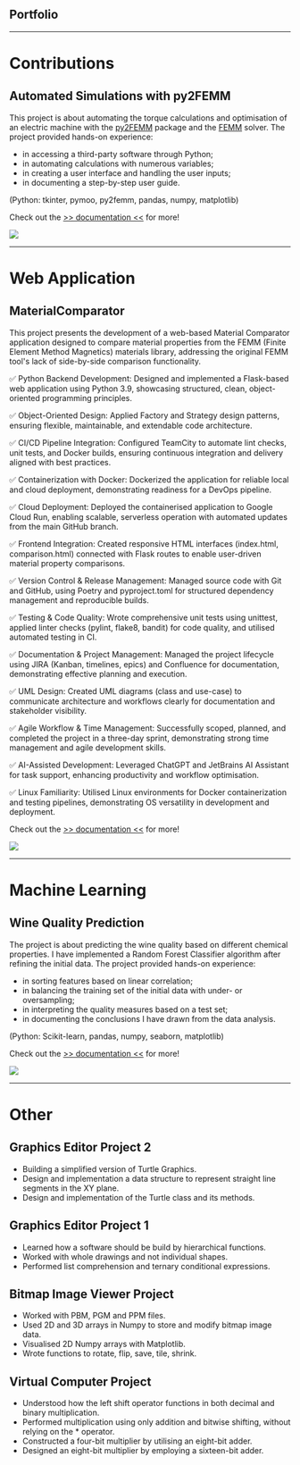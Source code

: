 ## Portfolio

---
# Contributions

## Automated Simulations with py2FEMM

This project is about automating the torque calculations and optimisation of an electric machine with the [py2FEMM](https://github.com/tamasorosz/py2femm) package and the [FEMM](https://www.femm.info/wiki/FAQ) solver. The project provided hands-on experience:
- in accessing a third-party software through Python;
- in automating calculations with numerous variables;
- in creating a user interface and handling the user inputs;
- in documenting a step-by-step user guide.

(Python: tkinter, pymoo, py2femm, pandas, numpy, matplotlib)

Check out the [>> documentation <<](https://github.com/tamasorosz/py2femm/blob/cc581bce03c7cfef1f4d92aca67eb94a426a58c6/examples/magnetics/ISPMSM/documentation/user_guide.md) for more!

<img src="images/pic_electricmachine.png?raw=true"/>

---
# Web Application

## MaterialComparator

This project presents the development of a web-based Material Comparator application designed to compare material properties from the FEMM (Finite Element Method Magnetics) materials library, addressing the original FEMM tool's lack of side-by-side comparison functionality.

✅ Python Backend Development: Designed and implemented a Flask-based web application using Python 3.9, showcasing structured, clean, object-oriented programming principles.

✅ Object-Oriented Design: Applied Factory and Strategy design patterns, ensuring flexible, maintainable, and extendable code architecture.

✅ CI/CD Pipeline Integration: Configured TeamCity to automate lint checks, unit tests, and Docker builds, ensuring continuous integration and delivery aligned with best practices.

✅ Containerization with Docker: Dockerized the application for reliable local and cloud deployment, demonstrating readiness for a DevOps pipeline.

✅ Cloud Deployment: Deployed the containerised application to Google Cloud Run, enabling scalable, serverless operation with automated updates from the main GitHub branch.

✅ Frontend Integration: Created responsive HTML interfaces (index.html, comparison.html) connected with Flask routes to enable user-driven material property comparisons.

✅ Version Control & Release Management: Managed source code with Git and GitHub, using Poetry and pyproject.toml for structured dependency management and reproducible builds.

✅ Testing & Code Quality: Wrote comprehensive unit tests using unittest, applied linter checks (pylint, flake8, bandit) for code quality, and utilised automated testing in CI.

✅ Documentation & Project Management: Managed the project lifecycle using JIRA (Kanban, timelines, epics) and Confluence for documentation, demonstrating effective planning and execution.

✅ UML Design: Created UML diagrams (class and use-case) to communicate architecture and workflows clearly for documentation and stakeholder visibility.

✅ Agile Workflow & Time Management: Successfully scoped, planned, and completed the project in a three-day sprint, demonstrating strong time management and agile development skills.

✅ AI-Assisted Development: Leveraged ChatGPT and JetBrains AI Assistant for task support, enhancing productivity and workflow optimisation.

✅ Linux Familiarity: Utilised Linux environments for Docker containerization and testing pipelines, demonstrating OS versatility in development and deployment.

Check out the [>> documentation <<](https://github.com/KatonaMihaly/MaterialComparator) for more!

<img src="images/comparatorv1.png?raw=true"/>

---
# Machine Learning

## Wine Quality Prediction

The project is about predicting the wine quality based on different chemical properties. I have implemented a Random Forest Classifier algorithm after
refining the initial data. The project provided hands-on experience:
- in sorting features based on linear correlation;
- in balancing the training set of the initial data with under- or oversampling;
- in interpreting the quality measures based on a test set;
- in documenting the conclusions I have drawn from the data analysis.

(Python: Scikit-learn, pandas, numpy, seaborn, matplotlib)

Check out the [>> documentation <<](https://github.com/KatonaMihaly/Machine_Learning_Practice/blob/9bd9c29c6a75dd8838ffa92c34d809189ff0cda6/Vinho%20_Verde_White_Wine_Quality/documentation/02_RFC_2labels_documentation/02_RFC_2labels_documentation.md) for more!

<img src="images/graph_winequality.png?raw=true"/>

---
# Other
## Graphics Editor Project 2
- Building a simplified version of Turtle Graphics.
- Design and implementation a data structure to represent straight line segments in the XY plane.
- Design and implementation of the Turtle class and its methods.

## Graphics Editor Project 1
- Learned how a software should be build by hierarchical functions.
- Worked with whole drawings and not individual shapes.
- Performed list comprehension and ternary conditional expressions.

## Bitmap Image Viewer Project
- Worked with PBM, PGM and PPM files.
- Used 2D and 3D arrays in Numpy to store and modify bitmap image data.
- Visualised 2D Numpy arrays with Matplotlib.
- Wrote functions to rotate, flip, save, tile, shrink.

## Virtual Computer Project
- Understood how the left shift operator functions in both decimal and binary multiplication.
- Performed multiplication using only addition and bitwise shifting, without relying on the * operator.
- Constructed a four-bit multiplier by utilising an eight-bit adder.
- Designed an eight-bit multiplier by employing a sixteen-bit adder.

